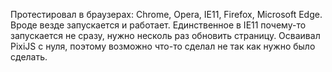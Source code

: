 Протестировал в браузерах: Chrome, Opera, IE11, Firefox, Microsoft Edge. Вроде везде запускается и работает. 
Единственное в IE11 почему-то запускается не сразу, нужно несколь раз обновить страницу.
Осваивал PixiJS с нуля, поэтому возможно что-то сделал не так как нужно было сделать.